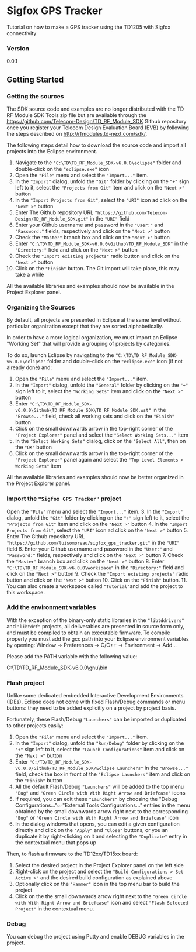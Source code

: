 # Sigfox GPS Tracker
Tutorial on how to make a GPS tracker using the TD1205 with Sigfox connectivity

### Version
0.0.1

## Getting Started

### Getting the sources
The SDK source code and examples are no longer distributed with the TD RF Module SDK Tools zip file but
are available through the <https://github.com/Telecom-Design/TD_RF_Module_SDK> Github repository
once you register your Telecom Design Evaluation Board (EVB) by following the steps described on
<http://rfmodules.td-next.com/sdk/>.

The following steps detail how to download the source code and import all projects into the Eclipse
environment.

  1. Navigate to the `"C:\TD\TD_RF_Module_SDK-v6.0.0\eclipse"` folder and double-click on the
     `"eclipse.exe"` icon
  2. Open the `"File"` menu and select the `"Import..."` item.
  3. In the `"Import"` dialog, unfold the `"Git"` folder by clicking on the `"+"` sign left to it,
     select the `"Projects from Git"` item and click on the `"Next >"` button
  4. In the `"Import Projects from Git"`, select the `"URI"` icon ad click on the `"Next >"` button
  5. Enter The Github repository URL `"https://github.com/Telecom-Design/TD_RF_Module_SDK.git"`
     in the `"URI"` field
  6. Enter your Github username and password in the `"User:"` and `"Password:"` fields,
     respectively and click on the `"Next >"` button
  7. Check the `"Master"` branch box and click on the `"Next >"` button
  8. Enter `"C:\TD\TD_RF_Module_SDK-v6.0.0\Github\TD_RF_Module_SDK"` in the `"Directory:"` field and
     click on the `"Next >"` button
  9. Check the `"Import existing projects"` radio button and click on the `"Next >"` button
  10. Click on the `"Finish"` button. The Git import will take place, this may take a while

All the available libraries and examples should now be available in the Project Explorer panel.

### Organizing the Sources

By default, all projects are presented in Eclipse at the same level without particular organization
except that they are sorted alphabetically.

In order to have a more logical organization, we must import an Eclipse "Working Set" that will
provide a grouping of projects by categories.

To do so, launch Eclipse by navigating to the `"C:\TD\TD_RF_Module_SDK-v6.0.0\eclipse"` folder and
double-click on the `"eclipse.exe"` icon (if not already done) and:

  1. Open the `"File"` menu and select the `"Import..."` item.
  2. In the `"Import"` dialog, unfold the `"General"` folder by clicking on the `"+"` sign left to
     it, select the `"Working Sets"` item and click on the `"Next >"` button
  3. Enter `"C:\TD\TD_RF_Module_SDK-v6.0.0\Github\TD_RF_Module_SDK\TD_RF_Module_SDK.wst"` in the
     `"Browse..."` field, check all working sets and click on the `"Finish"` button
  4. Click on the small downwards arrow in the top-right corner of the `"Project Explorer"` panel
     and select the `"Select Working Sets..."` item
  5. In the `"Select Working Sets"` dialog, click on the `"Select All"`, then on the `"OK"` button
  6. Click on the small downwards arrow in the top-right corner of the `"Project Explorer"` panel
     again and select the `"Top Level Elements > Working Sets"` item

All the available libraries and examples should now be better organized in the Project Explorer panel.

### Import the `"Sigfox GPS Tracker"` project

Open the `"File"` menu and select the `"Import..."` item.
  3. In the `"Import"` dialog, unfold the `"Git"` folder by clicking on the `"+"` sign left to it,
     select the `"Projects from Git"` item and click on the `"Next >"` button
  4. In the `"Import Projects from Git"`, select the `"URI"` icon ad click on the `"Next >"` button
  5. Enter The Github repository URL `"https://github.com/luisomoreau/sigfox_gps_tracker.git"`
     in the `"URI"` field
  6. Enter your Github username and password in the `"User:"` and `"Password:"` fields,
     respectively and click on the `"Next >"` button
  7. Check the `"Master"` branch box and click on the `"Next >"` button
  8. Enter `"C:\TD\TD_RF_Module_SDK-v6.0.0\workspace"` in the `"Directory:"` field and
     click on the `"Next >"` button
  9. Check the `"Import existing projects"` radio button and click on the `"Next >"` button
  10. Click on the `"Finish"` button.
  11. You can also create a workspace called `"Tutorial"`and add the project to this workspace.

### Add the environment variables

With the exception of the binary-only static libraries in the `"libtddrivers"` and `"libtdrf"`
projects, all deliverables are presented in source form only, and must be compiled to obtain an
executable firmware. To compile properly you must add the gcc path into your Eclipse environment variables
by opening: Window -> Preferences -> C/C++ -> Environment -> Add...

Please add the PATH variable with the following value:

C:\TD\TD_RF_Module_SDK-v6.0.0\gnu\bin

### Flash project
Unlike some dedicated embedded Interactive Development Environments (IDEs), Eclipse does not come with
fixed Flash/Debug commands or menu buttons: they need to be added explicitly on a project by project basis.

Fortunately, these Flash/Debug `"Launchers"` can be imported or duplicated to other projects easily:

  1. Open the `"File"` menu and select the `"Import..."` item.
  2. In the `"Import"` dialog, unfold the `"Run/Debug"` folder by clicking on the `"+"` sign left to it,
     select the `"Launch Configurations"` item and click on the `"Next >"` button
  3. Enter `"C:/TD/TD_RF_Module_SDK-v6.0.0/Github/TD_RF_Module_SDK/Eclipse Launchers"` in the `"Browse..."`
     field, check the box in front of the `"Eclipse Launchers"` item and click on the `"Finish"` button
  4. All the default Flash/Debug `"Launchers"` will be added to the top menu `"Bug"` and `"Green Circle
     with With Right Arrow and Briefcase"` icons
  5. If required, you can edit these `"Launchers"` by choosing the "Debug Configurations..."` or
     `"External Tools Configurations..." entries in the menu obtained by the small downwards arrow right
     next to the corresponding `"Bug"` or `"Green Circle with With Right Arrow and Briefcase"` icon
  6. In the dialog windows that opens, you can edit a given configuration directly and click on the
     `"Apply"` and `"Close"` buttons, or you an duplicate it by right-clicking on it and selecting the
     `"Duplicate"` entry in the contextual menu that pops up

Then, to flash a firmware to the TD12xx/TD15xx board:

  1. Select the desired project in the Project Explorer panel on the left side
  2. Right-click on the project and select the `"Build Configurations > Set Active >"` and the desired
     build configuration as explained above
  3. Optionally click on the `"Hammer"` icon in the top menu bar to build the project
  4. Click on the  the small downwards arrow right next to the `"Green Circle with With Right Arrow and
     Briefcase"` icon and select `"Flash Selected Project"` in the contextual menu.

### Debug
You can debug the project using Putty and enable DEBUG variables in the project.
